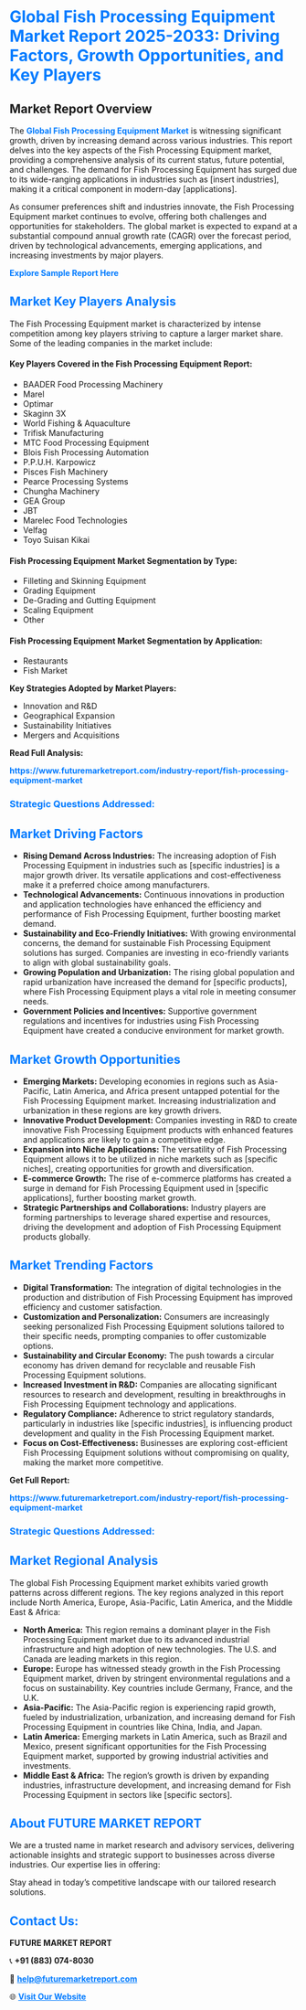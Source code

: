 <h1 style="color: #007BFF;">Global Fish Processing Equipment Market Report 2025-2033: Driving Factors, Growth Opportunities, and Key Players</h1>

<section id="overview">
<h2>Market Report Overview</h2>
<p>The <a href="https://www.futuremarketreport.com/industry-report/fish-processing-equipment-market" style="color: #007BFF; text-decoration: none;"><strong>Global Fish Processing Equipment Market</strong></a> is witnessing significant growth, driven by increasing demand across various industries. This report delves into the key aspects of the Fish Processing Equipment market, providing a comprehensive analysis of its current status, future potential, and challenges. The demand for Fish Processing Equipment has surged due to its wide-ranging applications in industries such as [insert industries], making it a critical component in modern-day [applications].</p>
<p>As consumer preferences shift and industries innovate, the Fish Processing Equipment market continues to evolve, offering both challenges and opportunities for stakeholders. The global market is expected to expand at a substantial compound annual growth rate (CAGR) over the forecast period, driven by technological advancements, emerging applications, and increasing investments by major players.</p>
</section>

<section id="overview">
<p><a href="https://www.futuremarketreport.com/request-sample/reportId=51464" style="color: #007BFF; text-decoration: none;"><strong>Explore Sample Report Here</strong></a></p>
</section>

<section id="key-players">
<h2 style="color: #007BFF;">Market Key Players Analysis</h2>
<p>The Fish Processing Equipment market is characterized by intense competition among key players striving to capture a larger market share. Some of the leading companies in the market include:</p>
<h4>Key Players Covered in the Fish Processing Equipment Report:</h4>
<ul><li>BAADER Food Processing Machinery</li><li>Marel</li><li>Optimar</li><li>Skaginn 3X</li><li>World Fishing &amp; Aquaculture</li><li>Trifisk Manufacturing</li><li>MTC Food Processing Equipment</li><li>Blois Fish Processing Automation</li><li>P.P.U.H. Karpowicz</li><li>Pisces Fish Machinery</li><li>Pearce Processing Systems</li><li>Chungha Machinery</li><li>GEA Group</li><li>JBT</li><li>Marelec Food Technologies</li><li>Velfag</li><li>Toyo Suisan Kikai</li></ul>
<h4>Fish Processing Equipment Market Segmentation by Type:</h4>
<ul><li>Filleting and Skinning Equipment</li><li>Grading Equipment</li><li>De-Grading and Gutting Equipment</li><li>Scaling Equipment</li><li>Other</li></ul>

<h4>Fish Processing Equipment Market Segmentation by Application:</h4>
<ul><li>Restaurants</li><li>Fish Market</li></ul>
<p><strong>Key Strategies Adopted by Market Players:</strong></p>
<ul>
<li>Innovation and R&D</li>
<li>Geographical Expansion</li>
<li>Sustainability Initiatives</li>
<li>Mergers and Acquisitions</li>
</ul>
</section>

<section>
<p><strong>Read Full Analysis: </strong></p><a href="https://www.futuremarketreport.com/industry-report/fish-processing-equipment-market" style="color: #007BFF; text-decoration: none;"><strong>https://www.futuremarketreport.com/industry-report/fish-processing-equipment-market</strong></a>
<h3 style="color: #007BFF;">Strategic Questions Addressed:</h3>
</section>

<section id="driving-factors">
<h2 style="color: #007BFF;">Market Driving Factors</h2>
<ul>
<li><strong>Rising Demand Across Industries:</strong> The increasing adoption of Fish Processing Equipment in industries such as [specific industries] is a major growth driver. Its versatile applications and cost-effectiveness make it a preferred choice among manufacturers.</li>
<li><strong>Technological Advancements:</strong> Continuous innovations in production and application technologies have enhanced the efficiency and performance of Fish Processing Equipment, further boosting market demand.</li>
<li><strong>Sustainability and Eco-Friendly Initiatives:</strong> With growing environmental concerns, the demand for sustainable Fish Processing Equipment solutions has surged. Companies are investing in eco-friendly variants to align with global sustainability goals.</li>
<li><strong>Growing Population and Urbanization:</strong> The rising global population and rapid urbanization have increased the demand for [specific products], where Fish Processing Equipment plays a vital role in meeting consumer needs.</li>
<li><strong>Government Policies and Incentives:</strong> Supportive government regulations and incentives for industries using Fish Processing Equipment have created a conducive environment for market growth.</li>
</ul>
</section>

<section id="growth-opportunities">
<h2 style="color: #007BFF;">Market Growth Opportunities</h2>
<ul>
<li><strong>Emerging Markets:</strong> Developing economies in regions such as Asia-Pacific, Latin America, and Africa present untapped potential for the Fish Processing Equipment market. Increasing industrialization and urbanization in these regions are key growth drivers.</li>
<li><strong>Innovative Product Development:</strong> Companies investing in R&D to create innovative Fish Processing Equipment products with enhanced features and applications are likely to gain a competitive edge.</li>
<li><strong>Expansion into Niche Applications:</strong> The versatility of Fish Processing Equipment allows it to be utilized in niche markets such as [specific niches], creating opportunities for growth and diversification.</li>
<li><strong>E-commerce Growth:</strong> The rise of e-commerce platforms has created a surge in demand for Fish Processing Equipment used in [specific applications], further boosting market growth.</li>
<li><strong>Strategic Partnerships and Collaborations:</strong> Industry players are forming partnerships to leverage shared expertise and resources, driving the development and adoption of Fish Processing Equipment products globally.</li>
</ul>
</section>

<section id="trending-factors">
<h2 style="color: #007BFF;">Market Trending Factors</h2>
<ul>
<li><strong>Digital Transformation:</strong> The integration of digital technologies in the production and distribution of Fish Processing Equipment has improved efficiency and customer satisfaction.</li>
<li><strong>Customization and Personalization:</strong> Consumers are increasingly seeking personalized Fish Processing Equipment solutions tailored to their specific needs, prompting companies to offer customizable options.</li>
<li><strong>Sustainability and Circular Economy:</strong> The push towards a circular economy has driven demand for recyclable and reusable Fish Processing Equipment solutions.</li>
<li><strong>Increased Investment in R&D:</strong> Companies are allocating significant resources to research and development, resulting in breakthroughs in Fish Processing Equipment technology and applications.</li>
<li><strong>Regulatory Compliance:</strong> Adherence to strict regulatory standards, particularly in industries like [specific industries], is influencing product development and quality in the Fish Processing Equipment market.</li>
<li><strong>Focus on Cost-Effectiveness:</strong> Businesses are exploring cost-efficient Fish Processing Equipment solutions without compromising on quality, making the market more competitive.</li>
</ul>
</section>

<section>
<p><strong>Get Full Report: </strong></p><a href="https://www.futuremarketreport.com/industry-report/fish-processing-equipment-market" style="color: #007BFF; text-decoration: none;"><strong>https://www.futuremarketreport.com/industry-report/fish-processing-equipment-market</strong></a>
<h3 style="color: #007BFF;">Strategic Questions Addressed:</h3>
</section>


<section id="regional-analysis">
<h2 style="color: #007BFF;">Market Regional Analysis</h2>
<p>The global Fish Processing Equipment market exhibits varied growth patterns across different regions. The key regions analyzed in this report include North America, Europe, Asia-Pacific, Latin America, and the Middle East & Africa:</p>
<ul>
<li><strong>North America:</strong> This region remains a dominant player in the Fish Processing Equipment market due to its advanced industrial infrastructure and high adoption of new technologies. The U.S. and Canada are leading markets in this region.</li>
<li><strong>Europe:</strong> Europe has witnessed steady growth in the Fish Processing Equipment market, driven by stringent environmental regulations and a focus on sustainability. Key countries include Germany, France, and the U.K.</li>
<li><strong>Asia-Pacific:</strong> The Asia-Pacific region is experiencing rapid growth, fueled by industrialization, urbanization, and increasing demand for Fish Processing Equipment in countries like China, India, and Japan.</li>
<li><strong>Latin America:</strong> Emerging markets in Latin America, such as Brazil and Mexico, present significant opportunities for the Fish Processing Equipment market, supported by growing industrial activities and investments.</li>
<li><strong>Middle East & Africa:</strong> The region’s growth is driven by expanding industries, infrastructure development, and increasing demand for Fish Processing Equipment in sectors like [specific sectors].</li>
</ul>
</section>

<footer>
<h2 style="color: #007BFF;">About FUTURE MARKET REPORT</h2>
<p>We are a trusted name in market research and advisory services, delivering actionable insights and strategic support to businesses across diverse industries. Our expertise lies in offering:</p>

<p>Stay ahead in today’s competitive landscape with our tailored research solutions.</p>

<h2 style="color: #007BFF;">Contact Us:</h2>
<p><strong>FUTURE MARKET REPORT</strong></p>
<p>📞 <strong>+91 (883) 074-8030</strong></p>
<p>📧 <strong><a href="mailto:help@futuremarketreport.com" style="color: #007BFF;">help@futuremarketreport.com</a></strong></p>
<p>🌐 <strong><a href="https://www.futuremarketreport.com/" style="color: #007BFF;">Visit Our Website</a></strong></p>
</footer>